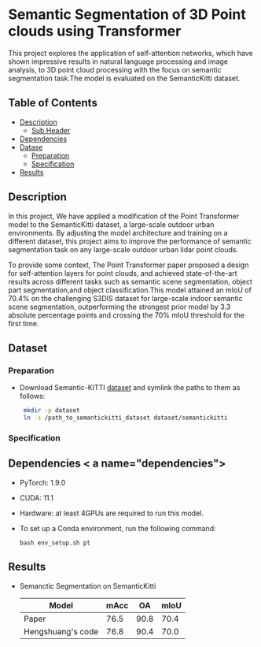 # Semantic Segmentation of 3D Point clouds using Transformer 

This project explores the application of self-attention networks,  which have shown impressive results in natural language processing and image analysis, to 3D point cloud processing with the focus on semantic segmentation task.The model is evaluated on the SemanticKitti dataset.
## Table of Contents

- [Description](#description)
  - [Sub Header](#subheader-name)
- [Dependencies](#dependencies)
- [Datase](#dataset)
  - [Preparation](#dataset_preparation)
  - [Specification](#dataset_description)
- [Results](#results)



## Description <a name="description"></a>
In this project, We have applied a modification of the Point Transformer model to the SemanticKitti dataset, a large-scale outdoor urban environments. By adjusting the model architecture and training on a different dataset, this project aims to improve the performance of semantic segmentation task on any large-scale outdoor urban lidar point clouds.

To provide some context, The Point Transformer paper proposed a design for self-attention layers for point clouds, and achieved state-of-the-art results across different tasks such as semantic scene segmentation, object part segmentation,and object classification.This model attained an mIoU of 70.4% on the challenging S3DIS dataset for large-scale indoor semantic scene segmentation, outperforming the strongest prior model by 3.3 absolute percentage points and crossing the 70% mIoU threshold for the first time. 
## Dataset <a name="dataset"></a>

### Preparation <a name="dataset_preparation"></a>


- Download Semantic-KITTI [dataset](http://semantic-kitti.org/dataset.html) and symlink the paths to them as follows:

  ```sh
   mkdir -p dataset
   ln -s /path_to_semantickitti_dataset dataset/semantickitti
   ```

### Specification <a name="dataset_description"></a>


## Dependencies < a name="dependencies"></a>
- PyTorch: 1.9.0
- CUDA: 11.1
- Hardware: at least 4GPUs are required to run this model.
- To set up a Conda environment, run the following command:

  ```
  bash env_setup.sh pt
  ```
## Results <a name="results"></a>

- Semanctic Segmentation on SemanticKitti

  |Model | mAcc | OA | mIoU |
  |-------| ------| ----| -------|
  |Paper| 76.5 | 90.8 | 70.4 |
  |Hengshuang's code | 76.8 | 90.4 | 70.0 |

